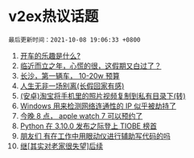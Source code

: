 # v2ex热议话题

`最后更新时间：2021-10-08 19:06:33 +0800`

1. [开车的乐趣是什么?](https://www.v2ex.com/t/806327)
1. [临近而立之年，心慌的很，这假期又白过了？](https://www.v2ex.com/t/806276)
1. [长沙，第一辆车， 10-20w 预算](https://www.v2ex.com/t/806289)
1. [人生无非一场别离(长假回家有感)](https://www.v2ex.com/t/806404)
1. [(安卓)淘宝将手机里的照片视频复制到私有目录下(转)](https://www.v2ex.com/t/806351)
1. [Windows 用来检测网络连通性的 IP 似乎被劫持了](https://www.v2ex.com/t/806309)
1. [今晚 8 点， apple watch 7 可以预约了](https://www.v2ex.com/t/806372)
1. [Python 在 3.10.0 发布之际登上 TIOBE 榜首](https://www.v2ex.com/t/806314)
1. [朋友们 有在工作中用眼动仪进行辅助写代码的吗](https://www.v2ex.com/t/806326)
1. [继[其实对老家很失望]后续](https://www.v2ex.com/t/806329)

